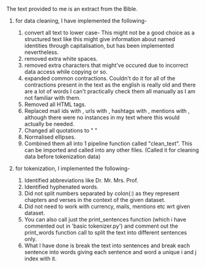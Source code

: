 The text provided to me is an extract from the Bible.
1) for data cleaning, I have implemented the following-
    1) convert all text to lower case-
        This might not be a good choice as a structured text like this might give information about named identities through capitalisation, but has been implemented nevertheless.
    2) removed extra white spaces.
    3) removed extra characters that might've occured due to incorrect data access while copying or so.
    4) expanded common contractions. Couldn't do it for all of the contractions present in the text as the english is really old and there are a lot of words I can't practically check them all manually as I am not familiar with them.
    5) Removed all HTML tags.
    6) Replaced mail ids with <MAIL>, urls with <URL>, hashtags with <HASHTAG>, mentions with <MENTION>, although there were no instances in my text where this would actually be needed.
    7) Changed all quotations to " "
    8) Normalised ellipses.
    9) Combined them all into 1 pipeline function called "clean_text". This can be imported and called into any other files. (Called it for cleaning data before tokenization data)

2) for tokenization, I implemented the following-
    1) Identified abbreviations like Dr. Mr. Mrs. Prof.
    2) Identified hyphenated words.
    3) Did not split numbers separated by colon(:) as they represent chapters and verses in the context of the given dataset.
    4) Did not need to work with currency, mails, mentions etc wrt given dataset.
    5) You can also call just the print_sentences function (which i have commented out in 'basic tokenizer.py') and comment out the print_words function call to split the text into different sentences only. 
    6) What I have done is break the text into sentences and break each sentence into words giving each sentence and word a unique i and j index with it.
    